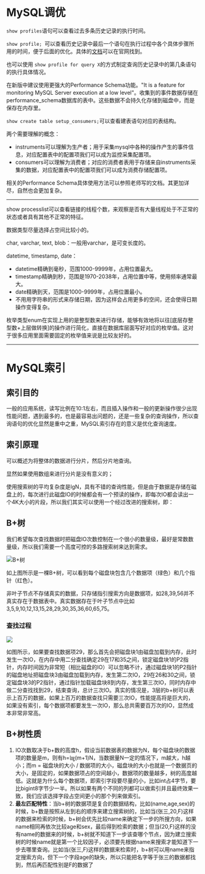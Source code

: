 # MySQL调优

`show profiles`语句可以查看过去多条历史记录的执行时间。

`show profile; `可以查看历史记录中最后一个语句在执行过程中各个具体步骤所用的时间，便于后面的优化。具体的[文档](https://dev.mysql.com/doc/refman/5.6/en/show-profile.html)可以在官网找到。

也可以使用 `show profile for query X`的方式制定查询历史记录中的第几条语句的执行具体情况。

在新版中建议使用更强大的Performance Schema功能。"It is a feature for monitoring MySQL Server execution at a low level"。收集到的事件数据存储在performance_schema数据库的表中。这些数据不会持久化存储到磁盘中，而是保存在内存里。

`show create table setup_consumers;`可以查看建表语句对应的表结构。

两个需要理解的概念：

- instruments可以理解为生产者；用于采集mysql中各种的操作产生的事件信息，对应配置表中的配置项我们可以成为监控采集配置项。
- consumers可以理解为消费者；对应的消费者表用于存储来自instruments采集的数据，对应配置表中的配置项我们可以成为消费存储配置项。

相关的Performance Schema具体使用方法可以参照老师写的文档。其更加详尽，自然也会更加复杂。

---

show processlist可以查看链接的线程个数，来观察是否有大量线程处于不正常的状态或者具有其他不正常的特征。

数据类型尽量选择占空间比较小的。

char, varchar, text, blob：一般用varchar，是可变长度的。

datetime, timestamp, date：

- datetime精确到毫秒，范围1000-9999年，占用位置最大。
- timestamp精确到秒，范围是1970-2038年，占用位置中等，使用频率通常最大。
- date精确到天，范围是1000-9999年，占用位置最小。
- 不用用字符串的形式来存储日期，因为这样会占用更多的空间，还会使得日期操作变得复杂。

枚举类型enum在实现上用的是整型数来进行存储，能够有效地将以往[底层存整型数+上层做转换]的操作进行简化，直接在数据库层面写好对应的枚举值。这对于很多应用里面需要固定的枚举值来说是比较友好的。

---

# MySQL索引

## 索引目的

一般的应用系统，读写比例在10:1左右，而且插入操作和一般的更新操作很少出现性能问题，遇到最多的，也是最容易出问题的，还是一些复杂的查询操作，所以查询语句的优化显然是重中之重，MySQL索引存在的意义是优化查询速度。

## 索引原理

可以概述为将整体的数据进行分片，然后分片地查询。

显然如果使用数组来进行分片是没有意义的；

使用搜索树的平均复杂度是lgN，具有不错的查询性能，但是由于数据是存储在磁盘上的，每次进行此磁盘IO的时候都会有一个预读的操作，即每次IO都会读出一个4K大小的片段，所以我们其实可以使用一个经过改进的搜索树，即：

## B+树

我们希望每次查找数据时把磁盘IO次数控制在一个很小的数量级，最好是常数数量级，所以我们需要一个高度可控的多路搜索树来达到需求。

![B+树 ](https://user-images.githubusercontent.com/17522733/99814541-65797e00-2b49-11eb-910e-0dfa083f76a9.jpg)

如上图所示是一棵B+树，可以看到每个磁盘块包含几个数据项（绿色）和几个指针（红色）。

非叶子节点不存储真实的数据，只存储指引搜索方向是数据项，如28,39,56并不真实存在于数据表中。真实数据存在于叶子节点中比如3,5,9,10,12,13,15,28,29,30,35,36,60,65,75。

### 查找过程

![](https://awps-assets.meituan.net/mit-x/blog-images-bundle-2014/7af22798.jpg)

如图所示，如果要查找数据项29，那么首先会把磁盘块1由磁盘加载到内存，此时发生一次IO，在内存中用二分查找确定29在17和35之间，锁定磁盘块1的P2指针，内存时间因为非常短（相比磁盘的IO）可以忽略不计，通过磁盘块1的P2指针的磁盘地址把磁盘块3由磁盘加载到内存，发生第二次IO，29在26和30之间，锁定磁盘块3的P2指针，通过指针加载磁盘块8到内存，发生第三次IO，同时内存中做二分查找找到29，结束查询，总计三次IO。真实的情况是，3层的b+树可以表示上百万的数据，如果上百万的数据查找只需要三次IO，性能提高将是巨大的，如果没有索引，每个数据项都要发生一次IO，那么总共需要百万次的IO，显然成本非常非常高。

## B+树性质

1. IO次数取决于b+数的高度h，假设当前数据表的数据为N，每个磁盘块的数据项的数量是m，则有h=㏒(m+1)N，当数据量N一定的情况下，m越大，h越小；而m = 磁盘块的大小 / 数据项的大小，磁盘块的大小也就是一个数据页的大小，是固定的，如果数据项占的空间越小，数据项的数量越多，树的高度越低。这就是为什么每个数据项，即索引字段要尽量的小，比如int占4字节，要比bigint8字节少一半。所以如果有两个不同的列都可以做索引并且最终效果一致，我们应该选择字段占空间更小的那个列来做索引。
2. **最左匹配特性**：当b+树的数据项是复合的数据结构，比如(name,age,sex)的时候，b+数是按照从左到右的顺序来建立搜索树的，比如当(张三,20,F)这样的数据来检索的时候，b+树会优先比较name来确定下一步的所搜方向，如果name相同再依次比较age和sex，最后得到检索的数据；但当(20,F)这样的没有name的数据来的时候，b+树就不知道下一步该查哪个节点，因为建立搜索树的时候name就是第一个比较因子，必须要先根据name来搜索才能知道下一步去哪里查询。比如当(张三,F)这样的数据来检索时，b+树可以用name来指定搜索方向，但下一个字段age的缺失，所以只能把名字等于张三的数据都找到，然后再匹配性别是F的数据了

